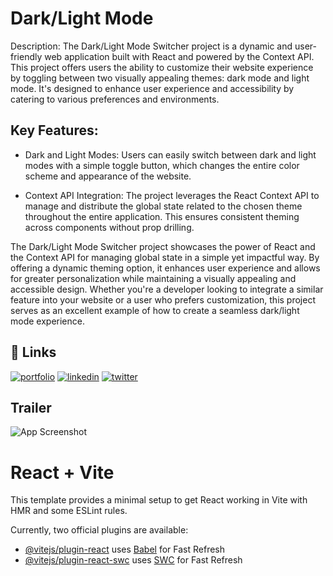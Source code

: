 
# Dark/Light Mode

Description:
The Dark/Light Mode Switcher project is a dynamic and user-friendly web application built with React and powered by the Context API. This project offers users the ability to customize their website experience by toggling between two visually appealing themes: dark mode and light mode. It's designed to enhance user experience and accessibility by catering to various preferences and environments.

## Key Features:

- Dark and Light Modes: Users can easily switch between dark and light modes with a simple toggle button, which changes the entire color scheme and appearance of the website.

- Context API Integration: The project leverages the React Context API to manage and distribute the global state related to the chosen theme throughout the entire application. This ensures consistent theming across components without prop drilling.


The Dark/Light Mode Switcher project showcases the power of React and the Context API for managing global state in a simple yet impactful way. By offering a dynamic theming option, it enhances user experience and allows for greater personalization while maintaining a visually appealing and accessible design. Whether you're a developer looking to integrate a similar feature into your website or a user who prefers customization, this project serves as an excellent example of how to create a seamless dark/light mode experience.
## 🔗 Links
[![portfolio](https://img.shields.io/badge/my_portfolio-000?style=for-the-badge&logo=ko-fi&logoColor=white)](https://harshuserethe-me.onrender.com/)
[![linkedin](https://img.shields.io/badge/linkedin-0A66C2?style=for-the-badge&logo=linkedin&logoColor=white)](https://www.linkedin.com/in/harshuserethe/)
[![twitter](https://img.shields.io/badge/twitter-1DA1F2?style=for-the-badge&logo=twitter&logoColor=white)](https://www.behance.net/harshuserethe)


##  Trailer
![App Screenshot](
![](https://github.com/HarshUserethe/Dark-Light-Mode-React-Project/blob/main/trailer.gif))


# React + Vite

This template provides a minimal setup to get React working in Vite with HMR and some ESLint rules.

Currently, two official plugins are available:

- [@vitejs/plugin-react](https://github.com/vitejs/vite-plugin-react/blob/main/packages/plugin-react/README.md) uses [Babel](https://babeljs.io/) for Fast Refresh
- [@vitejs/plugin-react-swc](https://github.com/vitejs/vite-plugin-react-swc) uses [SWC](https://swc.rs/) for Fast Refresh
